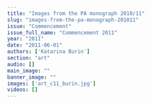 ```yaml
---
title: "Images from the PA monograph 2010/11"
slug: "images-from-the-pa-monograph-201011"
issue: "Commencement"
issue_full_name: "Commencement 2011"
year: "2011"
date: "2011-06-01"
authors: ['Katarina Burin']
section: "art"
audio: []
main_image: ""
banner_image: ""
images: ['art_c11_burin.jpg']
videos: []
---
```

